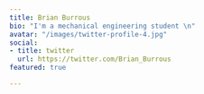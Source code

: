 ```yaml
---
title: Brian Burrous
bio: "I'm a mechanical engineering student \n"
avatar: "/images/twitter-profile-4.jpg"
social:
- title: twitter
  url: https://twitter.com/Brian_Burrous
featured: true

---
```

